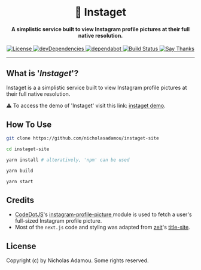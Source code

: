 <h1 align="center">
🔎 Instaget
</h1>

<h4 align="center">A simplistic service built to view Instagram profile pictures at their full native resolution.</h4>

<p align="center">
  <a href="https://github.com/nicholasadamou/instagate-site/blob/master/LICENSE.txt">
      <img src="https://img.shields.io/badge/license-GPLv3-blue.svg?style=flat-square" alt="License">
  </a>
  <a href="https://david-dm.org/nicholasadamou/instaget-site#info=devDependencies">
      <img src="https://img.shields.io/david/dev/nicholasadamou/instaget-site.svg?style=flat-square" alt="devDependencies">
  </a>
  <a href="https://dependabot.com">
      <img src="https://api.dependabot.com/badges/status?host=github&repo=nicholasadamou/instaget-site" alt="dependabot">
  </a>
  <a href="https://travis-ci.org/nicholasadamou/instagate-site">
      <img src="https://img.shields.io/travis/nicholasadamou/instaget-site/master.svg?style=flat-square" alt="Build Status">
  </a>
  <a href="https://saythanks.io/to/NicholasAdamou">
      <img src="https://img.shields.io/badge/say-thanks-ff69b4.svg" alt="Say Thanks">
  </a>
</p>

---

## What is '_Instaget_'?

Instaget is a a simplistic service built to view Instagram profile pictures at their full native resolution.

⚠️ To access the demo of 'Instaget' visit this link: [instaget demo](https://instaget.now.sh/).

## How To Use

```bash
git clone https://github.com/nicholasadamou/instaget-site

cd instaget-site

yarn install # alteratively, 'npm' can be used

yarn build

yarn start
```

## Credits

- [CodeDotJS](https://github.com/CodeDotJS)'s [instagram-profile-picture
  ](https://github.com/CodeDotJS/instagram-profile-picture) module is used to fetch a user's full-sized Instagram profile picture.
- Most of the `next.js` code and styling was adapted from [zeit](https://zeit.co)'s [title-site](https://github.com/zeit/title-site).

## License

Copyright (c) by Nicholas Adamou. Some rights reserved.
